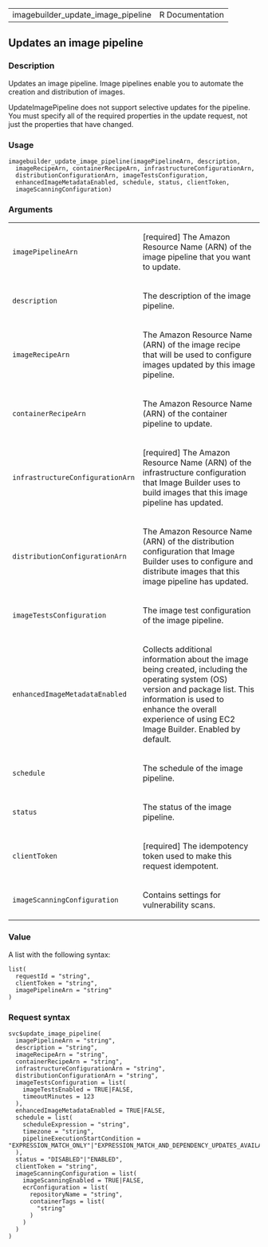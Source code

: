 <table style="width: 100%;">
<tbody>
<tr class="odd">
<td>imagebuilder_update_image_pipeline</td>
<td style="text-align: right;">R Documentation</td>
</tr>
</tbody>
</table>

## Updates an image pipeline

### Description

Updates an image pipeline. Image pipelines enable you to automate the
creation and distribution of images.

UpdateImagePipeline does not support selective updates for the pipeline.
You must specify all of the required properties in the update request,
not just the properties that have changed.

### Usage

    imagebuilder_update_image_pipeline(imagePipelineArn, description,
      imageRecipeArn, containerRecipeArn, infrastructureConfigurationArn,
      distributionConfigurationArn, imageTestsConfiguration,
      enhancedImageMetadataEnabled, schedule, status, clientToken,
      imageScanningConfiguration)

### Arguments

<table>
<colgroup>
<col style="width: 35%" />
<col style="width: 65%" />
</colgroup>
<tbody>
<tr class="odd">
<td><code
id="imagebuilder_update_image_pipeline_:_imagePipelineArn">imagePipelineArn</code></td>
<td><p>[required] The Amazon Resource Name (ARN) of the image pipeline
that you want to update.</p></td>
</tr>
<tr class="even">
<td><code
id="imagebuilder_update_image_pipeline_:_description">description</code></td>
<td><p>The description of the image pipeline.</p></td>
</tr>
<tr class="odd">
<td><code
id="imagebuilder_update_image_pipeline_:_imageRecipeArn">imageRecipeArn</code></td>
<td><p>The Amazon Resource Name (ARN) of the image recipe that will be
used to configure images updated by this image pipeline.</p></td>
</tr>
<tr class="even">
<td><code
id="imagebuilder_update_image_pipeline_:_containerRecipeArn">containerRecipeArn</code></td>
<td><p>The Amazon Resource Name (ARN) of the container pipeline to
update.</p></td>
</tr>
<tr class="odd">
<td><code
id="imagebuilder_update_image_pipeline_:_infrastructureConfigurationArn">infrastructureConfigurationArn</code></td>
<td><p>[required] The Amazon Resource Name (ARN) of the infrastructure
configuration that Image Builder uses to build images that this image
pipeline has updated.</p></td>
</tr>
<tr class="even">
<td><code
id="imagebuilder_update_image_pipeline_:_distributionConfigurationArn">distributionConfigurationArn</code></td>
<td><p>The Amazon Resource Name (ARN) of the distribution configuration
that Image Builder uses to configure and distribute images that this
image pipeline has updated.</p></td>
</tr>
<tr class="odd">
<td><code
id="imagebuilder_update_image_pipeline_:_imageTestsConfiguration">imageTestsConfiguration</code></td>
<td><p>The image test configuration of the image pipeline.</p></td>
</tr>
<tr class="even">
<td><code
id="imagebuilder_update_image_pipeline_:_enhancedImageMetadataEnabled">enhancedImageMetadataEnabled</code></td>
<td><p>Collects additional information about the image being created,
including the operating system (OS) version and package list. This
information is used to enhance the overall experience of using EC2 Image
Builder. Enabled by default.</p></td>
</tr>
<tr class="odd">
<td><code
id="imagebuilder_update_image_pipeline_:_schedule">schedule</code></td>
<td><p>The schedule of the image pipeline.</p></td>
</tr>
<tr class="even">
<td><code
id="imagebuilder_update_image_pipeline_:_status">status</code></td>
<td><p>The status of the image pipeline.</p></td>
</tr>
<tr class="odd">
<td><code
id="imagebuilder_update_image_pipeline_:_clientToken">clientToken</code></td>
<td><p>[required] The idempotency token used to make this request
idempotent.</p></td>
</tr>
<tr class="even">
<td><code
id="imagebuilder_update_image_pipeline_:_imageScanningConfiguration">imageScanningConfiguration</code></td>
<td><p>Contains settings for vulnerability scans.</p></td>
</tr>
</tbody>
</table>

### Value

A list with the following syntax:

    list(
      requestId = "string",
      clientToken = "string",
      imagePipelineArn = "string"
    )

### Request syntax

    svc$update_image_pipeline(
      imagePipelineArn = "string",
      description = "string",
      imageRecipeArn = "string",
      containerRecipeArn = "string",
      infrastructureConfigurationArn = "string",
      distributionConfigurationArn = "string",
      imageTestsConfiguration = list(
        imageTestsEnabled = TRUE|FALSE,
        timeoutMinutes = 123
      ),
      enhancedImageMetadataEnabled = TRUE|FALSE,
      schedule = list(
        scheduleExpression = "string",
        timezone = "string",
        pipelineExecutionStartCondition = "EXPRESSION_MATCH_ONLY"|"EXPRESSION_MATCH_AND_DEPENDENCY_UPDATES_AVAILABLE"
      ),
      status = "DISABLED"|"ENABLED",
      clientToken = "string",
      imageScanningConfiguration = list(
        imageScanningEnabled = TRUE|FALSE,
        ecrConfiguration = list(
          repositoryName = "string",
          containerTags = list(
            "string"
          )
        )
      )
    )
